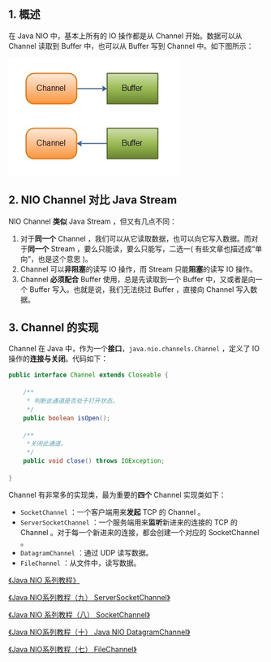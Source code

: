 ## 1. 概述
在 Java NIO 中，基本上所有的 IO 操作都是从 Channel 开始。数据可以从 Channel 读取到 Buffer 中，也可以从 Buffer 写到 Channel 中。如下图所示：

![Buffer <=> Channel](https://raw.githubusercontent.com/ZhangShiqiu1993/notes/master/Netty/2.NIO%E5%9F%BA%E7%A1%802-Channel/assets/01.png)

## 2. NIO Channel 对比 Java Stream
NIO Channel **类似** Java Stream ，但又有几点不同：

1. 对于**同一个** Channel ，我们可以从它读取数据，也可以向它写入数据。而对于**同一个** Stream ，要么只能读，要么只能写，二选一( 有些文章也描述成“单向”，也是这个意思 )。
2. Channel 可以**非阻塞**的读写 IO 操作，而 Stream 只能**阻塞**的读写 IO 操作。
3. Channel **必须配合** Buffer 使用，总是先读取到一个 Buffer 中，又或者是向一个 Buffer 写入。也就是说，我们无法绕过 Buffer ，直接向 Channel 写入数据。

## 3. Channel 的实现
Channel 在 Java 中，作为一个**接口**，`java.nio.channels.Channel` ，定义了 IO 操作的**连接与关闭**。代码如下：

```java
public interface Channel extends Closeable {

    /**
     * 判断此通道是否处于打开状态。 
     */
    public boolean isOpen();

    /**
     *关闭此通道。
     */
    public void close() throws IOException;

}
```

Channel 有非常多的实现类，最为重要的**四个** Channel 实现类如下：

+ `SocketChannel` ：一个客户端用来**发起** TCP 的 Channel 。
+ `ServerSocketChannel` ：一个服务端用来**监听**新进来的连接的 TCP 的 Channel 。对于每一个新进来的连接，都会创建一个对应的 SocketChannel 。
+ `DatagramChannel` ：通过 UDP 读写数据。
+ `FileChannel` ：从文件中，读写数据。

[《Java NIO 系列教程》](http://ifeve.com/java-nio-all/) 

[《Java NIO系列教程（九） ServerSocketChannel》](http://ifeve.com/server-socket-channel/)

[《Java NIO 系列教程（八） SocketChannel》](http://ifeve.com/socket-channel/)

[《Java NIO系列教程（十） Java NIO DatagramChannel》](http://ifeve.com/datagram-channel/)

[《Java NIO系列教程（七） FileChannel》](http://ifeve.com/file-channel/)
